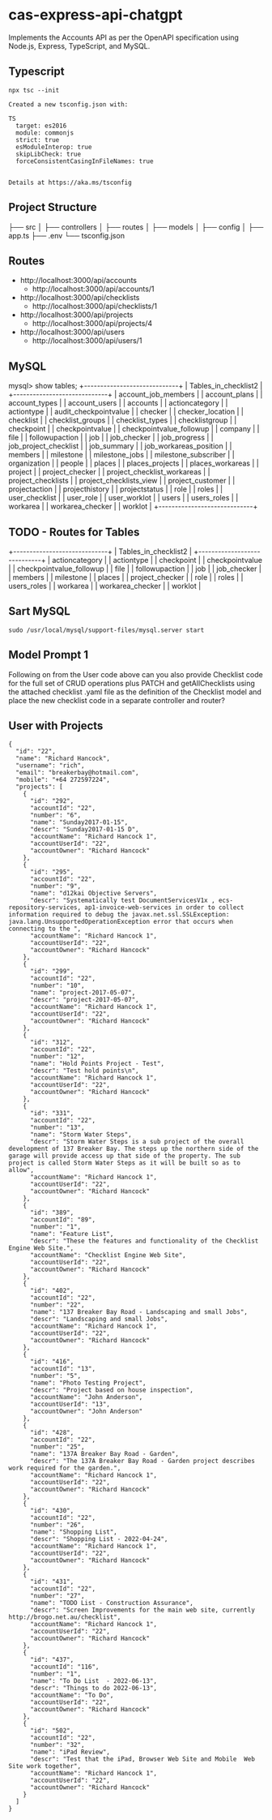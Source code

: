 # cas-express-api-chatgpt
Implements the Accounts API as per the OpenAPI specification using Node.js, Express, TypeScript, and MySQL.


## Typescript

```
npx tsc --init

Created a new tsconfig.json with:                                                                                    
                                                                                                                  TS 
  target: es2016
  module: commonjs
  strict: true
  esModuleInterop: true
  skipLibCheck: true
  forceConsistentCasingInFileNames: true


Details at https://aka.ms/tsconfig
```

## Project Structure

├── src
│   ├── controllers
│   ├── routes
│   ├── models
│   ├── config
│   ├── app.ts
├── .env
└── tsconfig.json

## Routes

* http://localhost:3000/api/accounts
  * http://localhost:3000/api/accounts/1
* http://localhost:3000/api/checklists
  * http://localhost:3000/api/checklists/1
* http://localhost:3000/api/projects
  * http://localhost:3000/api/projects/4
* http://localhost:3000/api/users
  * http://localhost:3000/api/users/1

## MySQL

mysql> show tables;
+-----------------------------+
| Tables_in_checklist2        |
+-----------------------------+
| account_job_members         |
| account_plans               |
| account_types               |
| account_users               |
| accounts                    |
| actioncategory              |
| actiontype                  |
| audit_checkpointvalue       |
| checker                     |
| checker_location            |
| checklist                   |
| checklist_groups            |
| checklist_types             |
| checklistgroup              |
| checkpoint                  |
| checkpointvalue             |
| checkpointvalue_followup    |
| company                     |
| file                        |
| followupaction              |
| job                         |
| job_checker                 |
| job_progress                |
| job_project_checklist       |
| job_summary                 |
| job_workareas_position      |
| members                     |
| milestone                   |
| milestone_jobs              |
| milestone_subscriber        |
| organization                |
| people                      |
| places                      |
| places_projects             |
| places_workareas            |
| project                     |
| project_checker             |
| project_checklist_workareas |
| project_checklists          |
| project_checklists_view     |
| project_customer            |
| projectaction               |
| projecthistory              |
| projectstatus               |
| role                        |
| roles                       |
| user_checklist              |
| user_role                   |
| user_worklot                |
| users                       |
| users_roles                 |
| workarea                    |
| workarea_checker            |
| worklot                     |
+-----------------------------+

## TODO - Routes for Tables

+-----------------------------+
| Tables_in_checklist2        |
+-----------------------------+
| actioncategory              |
| actiontype                  |
| checkpoint                  |
| checkpointvalue             |
| checkpointvalue_followup    |
| file                        |
| followupaction              |
| job                         |
| job_checker                 |
| members                     |
| milestone                   |
| places                      |
| project_checker             |
| role                        |
| roles                       |
| users_roles                 |
| workarea                    |
| workarea_checker            |
| worklot                     |

## Sart MySQL

```
sudo /usr/local/mysql/support-files/mysql.server start
```

## Model Prompt 1

Following on from the User code above can you also provide Checklist code for the full set of CRUD operations plus PATCH and getAllChecklists using the attached checklist .yaml file as the definition of the Checklist model and place the new checklist code in a separate controller and router?

## User with Projects
```
{
  "id": "22",
  "name": "Richard Hancock",
  "username": "rich",
  "email": "breakerbay@hotmail.com",
  "mobile": "+64 272597224",
  "projects": [
    {
      "id": "292",
      "accountId": "22",
      "number": "6",
      "name": "Sunday2017-01-15",
      "descr": "Sunday2017-01-15 D",
      "accountName": "Richard Hancock 1",
      "accountUserId": "22",
      "accountOwner": "Richard Hancock"
    },
    {
      "id": "295",
      "accountId": "22",
      "number": "9",
      "name": "d12kai Objective Servers",
      "descr": "Systematically test DocumentServicesV1x , ecs-repository-services, ap1-invoice-web-services in order to collect information required to debug the javax.net.ssl.SSLException: java.lang.UnsupportedOperationException error that occurs when connecting to the ",
      "accountName": "Richard Hancock 1",
      "accountUserId": "22",
      "accountOwner": "Richard Hancock"
    },
    {
      "id": "299",
      "accountId": "22",
      "number": "10",
      "name": "project-2017-05-07",
      "descr": "project-2017-05-07",
      "accountName": "Richard Hancock 1",
      "accountUserId": "22",
      "accountOwner": "Richard Hancock"
    },
    {
      "id": "312",
      "accountId": "22",
      "number": "12",
      "name": "Hold Points Project - Test",
      "descr": "Test hold points\n",
      "accountName": "Richard Hancock 1",
      "accountUserId": "22",
      "accountOwner": "Richard Hancock"
    },
    {
      "id": "331",
      "accountId": "22",
      "number": "13",
      "name": "Storm Water Steps",
      "descr": "Storm Water Steps is a sub project of the overall development of 137 Breaker Bay. The steps up the northern side of the garage will provide access up that side of the property. The sub project is called Storm Water Steps as it will be built so as to allow",
      "accountName": "Richard Hancock 1",
      "accountUserId": "22",
      "accountOwner": "Richard Hancock"
    },
    {
      "id": "389",
      "accountId": "89",
      "number": "1",
      "name": "Feature List",
      "descr": "These the features and functionality of the Checklist Engine Web Site.",
      "accountName": "Checklist Engine Web Site",
      "accountUserId": "22",
      "accountOwner": "Richard Hancock"
    },
    {
      "id": "402",
      "accountId": "22",
      "number": "22",
      "name": "137 Breaker Bay Road - Landscaping and small Jobs",
      "descr": "Landscaping and small Jobs",
      "accountName": "Richard Hancock 1",
      "accountUserId": "22",
      "accountOwner": "Richard Hancock"
    },
    {
      "id": "416",
      "accountId": "13",
      "number": "5",
      "name": "Photo Testing Project",
      "descr": "Project based on house inspection",
      "accountName": "John Anderson",
      "accountUserId": "13",
      "accountOwner": "John Anderson"
    },
    {
      "id": "428",
      "accountId": "22",
      "number": "25",
      "name": "137A Breaker Bay Road - Garden",
      "descr": "The 137A Breaker Bay Road - Garden project describes work required for the garden.",
      "accountName": "Richard Hancock 1",
      "accountUserId": "22",
      "accountOwner": "Richard Hancock"
    },
    {
      "id": "430",
      "accountId": "22",
      "number": "26",
      "name": "Shopping List",
      "descr": "Shopping List - 2022-04-24",
      "accountName": "Richard Hancock 1",
      "accountUserId": "22",
      "accountOwner": "Richard Hancock"
    },
    {
      "id": "431",
      "accountId": "22",
      "number": "27",
      "name": "TODO List - Construction Assurance",
      "descr": "Screen Improvements for the main web site, currently http://brogo.net.au/checklist",
      "accountName": "Richard Hancock 1",
      "accountUserId": "22",
      "accountOwner": "Richard Hancock"
    },
    {
      "id": "437",
      "accountId": "116",
      "number": "1",
      "name": "To Do List  - 2022-06-13",
      "descr": "Things to do 2022-06-13",
      "accountName": "To Do",
      "accountUserId": "22",
      "accountOwner": "Richard Hancock"
    },
    {
      "id": "502",
      "accountId": "22",
      "number": "32",
      "name": "iPad Review",
      "descr": "Test that the iPad, Browser Web Site and Mobile  Web Site work together",
      "accountName": "Richard Hancock 1",
      "accountUserId": "22",
      "accountOwner": "Richard Hancock"
    }
  ]
}
```
